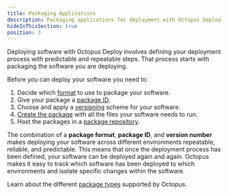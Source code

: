 ```yaml
---
title: Packaging Applications
description: Packaging applications for deployment with Octopus Deploy.
hideInThisSection: true
position: 3
---
```


Deploying software with Octopus Deploy involves defining your deployment process with predictable and repeatable steps. That process starts with packaging the software you are deploying.

Before you can deploy your software you need to:

1. Decide which [format](/docs/packaging-applications/supported-packages.md) to use to package your software.
1. Give your package a [package ID](/docs/packaging-applications/package-id.md).
1. Choose and apply a [versioning](/docs/packaging-applications/versioning.md) scheme for your software.
1. [Create the package](/docs/packaging-applications/creating-packages/index.md) with all the files your software needs to run.
1. Host the packages in a [package repository](/docs/packaging-applications/package-repositories/index.md).

The combination of a **package format**, **package ID**, and **version number** makes deploying your software across different environments repeatable, reliable, and predictable. This means that once the deployment process has been defined, your software can be deployed again and again. Octopus makes it easy to track which software has been deployed to which environments and isolate specific changes within the software.

Learn about the different [package types](/docs/packaging-applications/supported-packages.md) supported by Octopus.
